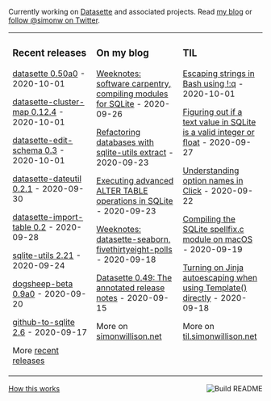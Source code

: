 Currently working on [Datasette](https://datasette.readthedocs.io/) and associated projects. Read [my blog](https://simonwillison.net/) or [follow @simonw on Twitter](https://twitter.com/simonw).

<table><tr><td valign="top" width="33%">

### Recent releases
<!-- recent_releases starts -->
[datasette 0.50a0](https://github.com/simonw/datasette/releases/tag/0.50a0) - 2020-10-01

[datasette-cluster-map 0.12.4](https://github.com/simonw/datasette-cluster-map/releases/tag/0.12.4) - 2020-10-01

[datasette-edit-schema 0.3](https://github.com/simonw/datasette-edit-schema/releases/tag/0.3) - 2020-10-01

[datasette-dateutil 0.2.1](https://github.com/simonw/datasette-dateutil/releases/tag/0.2.1) - 2020-09-30

[datasette-import-table 0.2](https://github.com/simonw/datasette-import-table/releases/tag/0.2) - 2020-09-28

[sqlite-utils 2.21](https://github.com/simonw/sqlite-utils/releases/tag/2.21) - 2020-09-24

[dogsheep-beta 0.9a0](https://github.com/dogsheep/dogsheep-beta/releases/tag/0.9a0) - 2020-09-20

[github-to-sqlite 2.6](https://github.com/dogsheep/github-to-sqlite/releases/tag/2.6) - 2020-09-17
<!-- recent_releases ends -->
More [recent releases](https://github.com/simonw/simonw/blob/main/releases.md)
</td><td valign="top" width="34%">

### On my blog
<!-- blog starts -->
[Weeknotes: software carpentry, compiling modules for SQLite](http://simonwillison.net/2020/Sep/26/weeknotes-software-carpentry-sqlite/) - 2020-09-26

[Refactoring databases with sqlite-utils extract](http://simonwillison.net/2020/Sep/23/sqlite-utils-extract/) - 2020-09-23

[Executing advanced ALTER TABLE operations in SQLite](http://simonwillison.net/2020/Sep/23/sqlite-advanced-alter-table/) - 2020-09-23

[Weeknotes: datasette-seaborn, fivethirtyeight-polls](http://simonwillison.net/2020/Sep/18/weeknotes-datasette-seaborn/) - 2020-09-18

[Datasette 0.49: The annotated release notes](http://simonwillison.net/2020/Sep/15/datasette-0-49/) - 2020-09-15
<!-- blog ends -->
More on [simonwillison.net](https://simonwillison.net/)
</td><td valign="top" width="33%">

### TIL
<!-- tils starts -->
[Escaping strings in Bash using !:q](https://til.simonwillison.net/til/til/bash_escaping-a-string.md) - 2020-10-01

[Figuring out if a text value in SQLite is a valid integer or float](https://til.simonwillison.net/til/til/sqlite_text-value-is-integer-or-float.md) - 2020-09-27

[Understanding option names in Click](https://til.simonwillison.net/til/til/python_click-option-names.md) - 2020-09-22

[Compiling the SQLite spellfix.c module on macOS](https://til.simonwillison.net/til/til/sqlite_compile-spellfix-osx.md) - 2020-09-19

[Turning on Jinja autoescaping when using Template() directly](https://til.simonwillison.net/til/til/jinja_autoescape-template.md) - 2020-09-18
<!-- tils ends -->
More on [til.simonwillison.net](https://til.simonwillison.net/)
</td></tr></table>

<a href="https://github.com/simonw/simonw/actions"><img src="https://github.com/simonw/simonw/workflows/Build%20README/badge.svg" align="right" alt="Build README"></a> <a href="https://simonwillison.net/2020/Jul/10/self-updating-profile-readme/">How this works</a>
